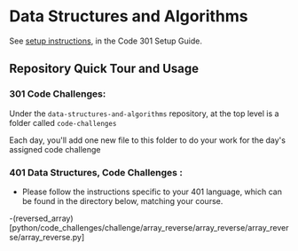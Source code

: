 # Data Structures and Algorithms

See [setup instructions](https://codefellows.github.io/setup-guide/code-301/3-code-challenges), in the Code 301 Setup Guide.

## Repository Quick Tour and Usage

### 301 Code Challenges:

Under the `data-structures-and-algorithms` repository, at the top level is a folder called `code-challenges`

Each day, you'll add one new file to this folder to do your work for the day's assigned code challenge

### 401 Data Structures, Code Challenges :

- Please follow the instructions specific to your 401 language, which can be found in the directory below, matching your course.


-(reversed_array)[python/code_challenges/challenge/array_reverse/array_reverse/array_reverse/array_reverse.py]
